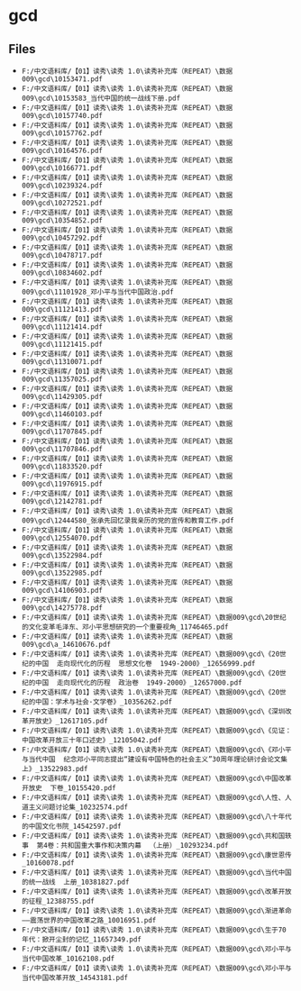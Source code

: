 # gcd

## Files

- `F:/中文语料库/【01】读秀\读秀 1.0\读秀补充库（REPEAT）\数据009\gcd\10153471.pdf`
- `F:/中文语料库/【01】读秀\读秀 1.0\读秀补充库（REPEAT）\数据009\gcd\10153583_当代中国的统一战线下册.pdf`
- `F:/中文语料库/【01】读秀\读秀 1.0\读秀补充库（REPEAT）\数据009\gcd\10157740.pdf`
- `F:/中文语料库/【01】读秀\读秀 1.0\读秀补充库（REPEAT）\数据009\gcd\10157762.pdf`
- `F:/中文语料库/【01】读秀\读秀 1.0\读秀补充库（REPEAT）\数据009\gcd\10164576.pdf`
- `F:/中文语料库/【01】读秀\读秀 1.0\读秀补充库（REPEAT）\数据009\gcd\10166771.pdf`
- `F:/中文语料库/【01】读秀\读秀 1.0\读秀补充库（REPEAT）\数据009\gcd\10239324.pdf`
- `F:/中文语料库/【01】读秀\读秀 1.0\读秀补充库（REPEAT）\数据009\gcd\10272521.pdf`
- `F:/中文语料库/【01】读秀\读秀 1.0\读秀补充库（REPEAT）\数据009\gcd\10354852.pdf`
- `F:/中文语料库/【01】读秀\读秀 1.0\读秀补充库（REPEAT）\数据009\gcd\10457292.pdf`
- `F:/中文语料库/【01】读秀\读秀 1.0\读秀补充库（REPEAT）\数据009\gcd\10478717.pdf`
- `F:/中文语料库/【01】读秀\读秀 1.0\读秀补充库（REPEAT）\数据009\gcd\10834602.pdf`
- `F:/中文语料库/【01】读秀\读秀 1.0\读秀补充库（REPEAT）\数据009\gcd\11101928_邓小平与当代中国政治.pdf`
- `F:/中文语料库/【01】读秀\读秀 1.0\读秀补充库（REPEAT）\数据009\gcd\11121413.pdf`
- `F:/中文语料库/【01】读秀\读秀 1.0\读秀补充库（REPEAT）\数据009\gcd\11121414.pdf`
- `F:/中文语料库/【01】读秀\读秀 1.0\读秀补充库（REPEAT）\数据009\gcd\11121415.pdf`
- `F:/中文语料库/【01】读秀\读秀 1.0\读秀补充库（REPEAT）\数据009\gcd\11310071.pdf`
- `F:/中文语料库/【01】读秀\读秀 1.0\读秀补充库（REPEAT）\数据009\gcd\11357025.pdf`
- `F:/中文语料库/【01】读秀\读秀 1.0\读秀补充库（REPEAT）\数据009\gcd\11429305.pdf`
- `F:/中文语料库/【01】读秀\读秀 1.0\读秀补充库（REPEAT）\数据009\gcd\11460103.pdf`
- `F:/中文语料库/【01】读秀\读秀 1.0\读秀补充库（REPEAT）\数据009\gcd\11707845.pdf`
- `F:/中文语料库/【01】读秀\读秀 1.0\读秀补充库（REPEAT）\数据009\gcd\11707846.pdf`
- `F:/中文语料库/【01】读秀\读秀 1.0\读秀补充库（REPEAT）\数据009\gcd\11833520.pdf`
- `F:/中文语料库/【01】读秀\读秀 1.0\读秀补充库（REPEAT）\数据009\gcd\11976915.pdf`
- `F:/中文语料库/【01】读秀\读秀 1.0\读秀补充库（REPEAT）\数据009\gcd\12142781.pdf`
- `F:/中文语料库/【01】读秀\读秀 1.0\读秀补充库（REPEAT）\数据009\gcd\12444580_张承先回忆录我亲历的党的宣传和教育工作.pdf`
- `F:/中文语料库/【01】读秀\读秀 1.0\读秀补充库（REPEAT）\数据009\gcd\12554070.pdf`
- `F:/中文语料库/【01】读秀\读秀 1.0\读秀补充库（REPEAT）\数据009\gcd\13522984.pdf`
- `F:/中文语料库/【01】读秀\读秀 1.0\读秀补充库（REPEAT）\数据009\gcd\13522985.pdf`
- `F:/中文语料库/【01】读秀\读秀 1.0\读秀补充库（REPEAT）\数据009\gcd\14106903.pdf`
- `F:/中文语料库/【01】读秀\读秀 1.0\读秀补充库（REPEAT）\数据009\gcd\14275778.pdf`
- `F:/中文语料库/【01】读秀\读秀 1.0\读秀补充库（REPEAT）\数据009\gcd\20世纪的文化变革毛泽东、邓小平思想研究的一个重要视角_11746465.pdf`
- `F:/中文语料库/【01】读秀\读秀 1.0\读秀补充库（REPEAT）\数据009\gcd\a_14610676.pdf`
- `F:/中文语料库/【01】读秀\读秀 1.0\读秀补充库（REPEAT）\数据009\gcd\《20世纪的中国  走向现代化的历程  思想文化卷  1949-2000》_12656999.pdf`
- `F:/中文语料库/【01】读秀\读秀 1.0\读秀补充库（REPEAT）\数据009\gcd\《20世纪的中国  走向现代化的历程  政治卷  1949-2000》_12657000.pdf`
- `F:/中文语料库/【01】读秀\读秀 1.0\读秀补充库（REPEAT）\数据009\gcd\《20世纪的中国：学术与社会·文学卷》_10356262.pdf`
- `F:/中文语料库/【01】读秀\读秀 1.0\读秀补充库（REPEAT）\数据009\gcd\《深圳改革开放史》_12617105.pdf`
- `F:/中文语料库/【01】读秀\读秀 1.0\读秀补充库（REPEAT）\数据009\gcd\《见证：中国改革开放三十年口述史》_12105042.pdf`
- `F:/中文语料库/【01】读秀\读秀 1.0\读秀补充库（REPEAT）\数据009\gcd\《邓小平与当代中国  纪念邓小平同志提出“建设有中国特色的社会主义”30周年理论研讨会论文集  上》_13522983.pdf`
- `F:/中文语料库/【01】读秀\读秀 1.0\读秀补充库（REPEAT）\数据009\gcd\中国改革开放史  下卷_10155420.pdf`
- `F:/中文语料库/【01】读秀\读秀 1.0\读秀补充库（REPEAT）\数据009\gcd\人性、人道主义问题讨论集_10232574.pdf`
- `F:/中文语料库/【01】读秀\读秀 1.0\读秀补充库（REPEAT）\数据009\gcd\八十年代的中国文化书院_14542597.pdf`
- `F:/中文语料库/【01】读秀\读秀 1.0\读秀补充库（REPEAT）\数据009\gcd\共和国轶事  第4卷：共和国重大事作和决策内幕  （上册）_10293234.pdf`
- `F:/中文语料库/【01】读秀\读秀 1.0\读秀补充库（REPEAT）\数据009\gcd\康世恩传_10160078.pdf`
- `F:/中文语料库/【01】读秀\读秀 1.0\读秀补充库（REPEAT）\数据009\gcd\当代中国的统一战线  上册_10381827.pdf`
- `F:/中文语料库/【01】读秀\读秀 1.0\读秀补充库（REPEAT）\数据009\gcd\改革开放的征程_12388755.pdf`
- `F:/中文语料库/【01】读秀\读秀 1.0\读秀补充库（REPEAT）\数据009\gcd\渐进革命——震荡世界的中国改革之路_10016951.pdf`
- `F:/中文语料库/【01】读秀\读秀 1.0\读秀补充库（REPEAT）\数据009\gcd\生于70年代：掀开尘封的记忆_11657349.pdf`
- `F:/中文语料库/【01】读秀\读秀 1.0\读秀补充库（REPEAT）\数据009\gcd\邓小平与当代中国改革_10162108.pdf`
- `F:/中文语料库/【01】读秀\读秀 1.0\读秀补充库（REPEAT）\数据009\gcd\邓小平与当代中国改革开放_14543181.pdf`
